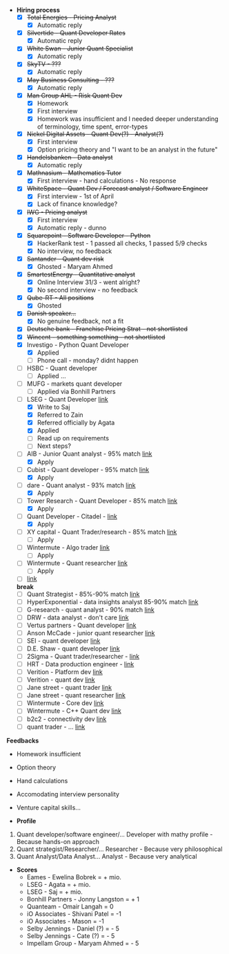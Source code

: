 - **Hiring process**
   - [x] ~~Total Energies - Pricing Analyst~~
      - [x] Automatic reply
   - [x] ~~Silvertide - Quant Developer Rates~~
      - [x] Automatic reply
   - [x] ~~White Swan - Junior Quant Specialist~~
      - [x] Automatic reply
   - [x] ~~SkyTV - ???~~
      - [x] Automatic reply
   - [x] ~~May Business Consulting - ???~~
      - [x] Automatic reply
   - [x] ~~Man Group AHL - Risk Quant Dev~~
      - [x] Homework
      - [x] First interview
      - [x] Homework was insufficient and I needed deeper understanding of terminology, time spent, error-types
   - [x] ~~Nickel Digital Assets - Quant Dev(?) - Analyst(?)~~
      - [x] First interview
      - [x] Option pricing theory and "I want to be an analyst in the future"
   - [x] ~~Handelsbanken - Data analyst~~
      - [x] Automatic reply
   - [x] ~~Mathnasium - Mathematics Tutor~~
      - [x] First interview - hand calculations - No response
   - [x] ~~WhiteSpace - Quant Dev / Forecast analyst / Software Engineer~~
      - [x] First interview - 1st of April
      - [x] Lack of finance knowledge?
   - [x] ~~IWG - Pricing analyst~~
      - [x] First interview
      - [x] Automatic reply - dunno
   - [x] ~~Squarepoint - Software Developer - Python~~
      - [x] HackerRank test - 1 passed all checks, 1 passed 5/9 checks
      - [x] No interview, no feedback
   - [x] ~~Santander - Quant dev risk~~
      - [x] Ghosted - Maryam Ahmed
   - [x] ~~SmartestEnergy - Quantitative analyst~~
      - [x] Online Interview 31/3 - went alright?
      - [x] No second interview - no feedback
   - [x] ~~Qube-RT - All positions~~
      - [x] Ghosted
   - [x] ~~Danish speaker...~~
      - [x] No genuine feedback, not a fit
   - [x] ~~Deutsche bank - Franchise Pricing Strat - not shortlisted~~
   - [x] ~~Wincent - something something - not shortlisted~~
   - [x] Investigo - Python Quant Developer
      - [x] Applied
      - [ ] Phone call - monday? didnt happen
   - [ ] HSBC - Quant developer
      - [ ] Applied ...
   - [ ] MUFG - markets quant developer
      - [ ] Applied via Bonhill Partners
   - [ ] LSEG - Quant Developer  [link](https://lseg.wd3.myworkdayjobs.com/en-US/Careers/details/Quantitative-Developer_R0103686-1?locationCountry=29247e57dbaf46fb855b224e03170bc7)
      - [x] Write to Saj
      - [x] Referred to Zain
      - [x] Referred officially by Agata
      - [x] Applied
      - [ ] Read up on requirements
      - [ ] Next steps?
   - [ ] AIB - Junior Quant analyst - 95% match [link](https://jobs.aib.ie/aib/job/Various-Junior-Quantitative-Analyst%2C-London-Dublin-&-Hybrid-IE/1265987100/)
      - [x] Apply
   - [ ] Cubist - Quant developer - 95% match [link](https://careers.point72.com/CSJobDetail?jobName=quantitative-developer&jobCode=CSS-0013264&location=London&locale=English&retURL=/CSCareerSearch)
      - [x] Apply
   - [ ] dare - Quant analyst - 93% match [link](https://careers.dare.global/jobs/5409342-quantitative-analyst)
      - [x] Apply
   - [ ] Tower Research - Quant Developer - 85% match [link](https://boards.greenhouse.io/embed/job_app?token=4944865&gh_src=be8ebc4b1&source=LinkedIn)
      - [x] Apply
   - [ ] Quant Developer - Citadel - [link](https://www.citadelsecurities.com/careers/details/quantitative-developer-research-engineer/)
      - [x] Apply
   - [ ] XY capital - Quant Trader/research - 85% match [link](https://job-boards.greenhouse.io/xycapital/jobs/4003596101?gh_src=1b820912teu)
      - [ ] Apply
   - [ ] Wintermute - Algo trader [link](https://jobs.lever.co/wintermute-trading/b14e6e12-1f39-41b8-a3ed-8b02ac8b1464)
      - [ ] Apply
   - [ ] Wintermute - Quant researcher [link](https://jobs.lever.co/wintermute-trading/0874ca9b-7c02-4364-bb78-b7b04272351e)
      - [ ] Apply
   - [ ]  [link](https://www.linkedin.com/jobs/view/4217261155/?eBP=CwEAAAGWbBLzM4Dh9FNfJiUC7B9VomsTlkJ3MXK1dbjrcpfWM1m1e-InI7B2dlrJGVdoZCmOcTcAtv_Lqqsx4cHZZWOOK2AlaBucU7h5oc6F0rap4LcIhA8AhDgQ4lPhkxhsc1rJRSQebx9y0rF8KMjIsGVZaCb2ADf4Ir8AoUn2Lxww9esh03Tjx1kmBBzYrxw_NTMwgATM7LhF1OsaOY4SDUr76y46a1KO2ciIIEwOwvwHOHYfapMdYij_JU3ZcPInLNtLxMrm35e4NV6_1gjQo__CRR8ndYPUjJdltrJbde64bOyNsc-qQ-6KRWZzoSyLC8wuMcmQcByRxz4I6vIklAqIhZ7yfROwOfYzxaFHw3kMw2Gd5GicZZJS0xzczqUgHsjPnfRHQi_SjTdkMv4iq7e6YmFH6wSanDVy_D-aLw3xKMHkxad1cI-p6UWAZTpOeTuSbSrnE7mmI37rfNJJwlyLCxKivnV5LRnJk3im5miRGNiotS2PBGdeLb59SYVleIheASV1mCjg&refId=cG%2BeOtu%2B5r%2BrCqQhct2eMw%3D%3D&trackingId=UER%2FiNEEbdM5FTh9AeiSvg%3D%3D&trk=flagship3_search_srp_jobs)

  **break**
   - [ ] Quant Strategist - 85%-90% match [link](https://careers.db.com/professionals/search-roles/#/professional/job/61976)
   - [ ] HyperExponential - data insights analyst 85-90% match [link](https://jobs.ashbyhq.com/hyperexponential/c8810ae9-2413-418b-b9c3-64ac3406ec51?locationId=18e33fd0-50b5-4265-b9da-41307c535eb0)
   - [ ] G-research - quant analyst - 90% match [link](https://gresearch.wd103.myworkdayjobs.com/en-US/G-Research/details/Quantitative-Analyst_R2633?source=linkedin&locationCountry=29247e57dbaf46fb855b224e03170bc7)
   - [ ] DRW - data analyst - don't care [link](https://www.drw.com/work-at-drw/listings/data-analyst-3027271)
   - [ ] Vertus partners - Quant developer [link](https://www.vertuspartners.com/job/quant-developer-python-slash-c-plus-plus-equities-investment-banking-1?source=bing.com)
   - [ ] Anson McCade - junior quant researcher [link](https://www.ansonmccade.com/vacancy_detail.php?vacancy_id=102290)
   - [ ] SEI - quant developer [link](https://careers.seic.com/global/en/job/R0029840/Quantitative-Developer)
   - [ ] D.E. Shaw - quant developer [link](https://www.deshaw.com/careers/quant-systems-systems-developer-london-5295)
   - [ ] 2Sigma - Quant trader/researcher - [link](https://careers.twosigma.com/careers/JobDetail/London-United-Kingdom-of-Great-Britain-and-Northern-Ireland-Quantitative-Researcher-Quantitative-Trader-Two-Sigma-Securities-UK/12635)
   - [ ] HRT - Data production engineer - [link](https://www.hudsonrivertrading.com/careers/job/?_offices=London&gh_jid=5196809&req_id=431)
   - [ ] Verition - Platform dev [link](https://www.verition.com/open-positions?gh_jid=4706885007)
   - [ ] Verition - quant dev [link](https://www.verition.com/open-positions?gh_jid=4651451007)
   - [ ] Jane street - quant trader [link](https://www.janestreet.com/join-jane-street/position/4273643002/)
   - [ ] Jane street - quant researcher [link](https://www.janestreet.com/join-jane-street/position/4808264002/)
   - [ ] Wintermute - Core dev [link](https://jobs.lever.co/wintermute-trading/d059ea72-e3d2-42ce-bbb3-d47531e0c933)
   - [ ] Wintermute - C++ Quant dev [link](https://jobs.lever.co/wintermute-trading/4cab7a75-4304-4590-90c5-6755dbd97d36)
   - [ ] b2c2 - connectivity dev [link](https://job-boards.eu.greenhouse.io/b2c2/jobs/4556589101)
   - [ ] quant trader - ... [link](https://recruiterflow.com/fionics/jobs/28?source=Linkedin)

**Feedbacks**
- Homework insufficient
- Option theory
- Hand calculations
- Accomodating interview personality
- Venture capital skills...


- **Profile**
1. Quant developer/software engineer/... Developer with mathy profile - Because hands-on approach
2. Quant strategist/Researcher/... Researcher - Because very philosophical
3. Quant Analyst/Data Analyst... Analyst - Because very analytical


- **Scores**
   - Eames - Ewelina Bobrek = + mio.
   - LSEG - Agata = + mio.
   - LSEG - Saj = + mio.
   - Bonhill Partners - Jonny Langston = + 1
   - Quanteam - Omair Langah = 0
   - iO Associates - Shivani Patel = -1
   - iO Associates - Mason = -1
   - Selby Jennings - Daniel (?) = - 5
   - Selby Jennings - Cate (?) = - 5
   - Impellam Group - Maryam Ahmed = - 5
